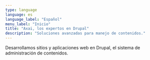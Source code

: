 ```yaml
---
type: language
language: es
language_label: "Español"
menu_label: "Inicio"
title: "Axai, los expertos en Drupal"
description: "Soluciones avanzadas para manejo de contenidos."
---
```


Desarrollamos sitios y aplicaciones web en Drupal, el sistema de administración de contenidos.